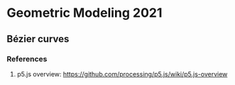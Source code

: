 # Geometric Modeling 2021

## Bézier curves


### References

1. p5.js overview: https://github.com/processing/p5.js/wiki/p5.js-overview
